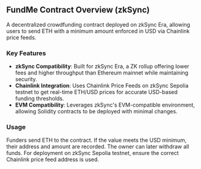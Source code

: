 ## FundMe Contract Overview (zkSync)

A decentralized crowdfunding contract deployed on zkSync Era, allowing users to send ETH with a minimum amount enforced in USD via Chainlink price feeds.

### Key Features
- **zkSync Compatibility**: Built for zkSync Era, a ZK rollup offering lower fees and higher throughput than Ethereum mainnet while maintaining security.
- **Chainlink Integration**: Uses Chainlink Price Feeds on zkSync Sepolia testnet to get real-time ETH/USD prices for accurate USD-based funding thresholds.
- **EVM Compatibility**: Leverages zkSync's EVM-compatible environment, allowing Solidity contracts to be deployed with minimal changes.

### Usage
Funders send ETH to the contract. If the value meets the USD minimum, their address and amount are recorded. The owner can later withdraw all funds. For deployment on zkSync Sepolia testnet, ensure the correct Chainlink price feed address is used.   
